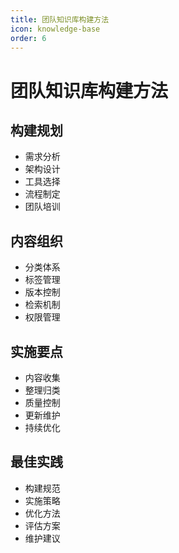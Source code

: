 ```yaml
---
title: 团队知识库构建方法
icon: knowledge-base
order: 6
---
```


# 团队知识库构建方法

## 构建规划
- 需求分析
- 架构设计
- 工具选择
- 流程制定
- 团队培训

## 内容组织
- 分类体系
- 标签管理
- 版本控制
- 检索机制
- 权限管理

## 实施要点
- 内容收集
- 整理归类
- 质量控制
- 更新维护
- 持续优化

## 最佳实践
- 构建规范
- 实施策略
- 优化方法
- 评估方案
- 维护建议

